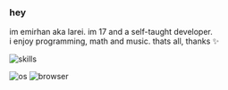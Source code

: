 ### hey
im emirhan aka larei. im 17 and a self-taught developer. \
i enjoy programming, math and music. thats all, thanks ✨

![skills](https://skillicons.dev/icons?i=python,html,css,js,tailwind,bootstrap,vscode,github,git,linux,replit&theme=dark)

![os](https://img.shields.io/badge/os-fedora_linux-4e9dd3)
![browser](https://img.shields.io/badge/browser-firefox-f25b35)
